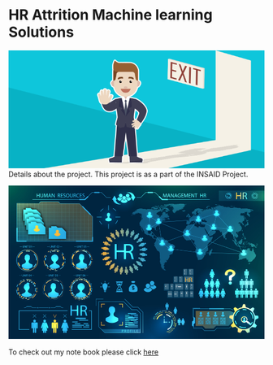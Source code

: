 # HR Attrition Machine learning Solutions


![enter image description here](https://github.com/SeemaAshish/hr-employee-attrition/blob/main/Attrtion.png?raw=true)
Details about the project. This project is as a part of the INSAID Project.

![enter image description here](https://github.com/SeemaAshish/hr-employee-attrition/blob/main/hr-analytics-10.jpg?raw=true)


To check out my note book please click [here](https://github.com/SeemaAshish/hr-employee-attrition/blob/main/HR_Analytics.ipynb)

